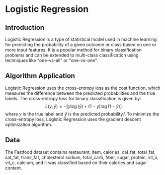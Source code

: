 # Logistic Regression
## Introduction
Logistic Regression is a type of statistical model used in machine learning for predicting the probability of a given outcome or class based on one or more input features. It is a popular method for binary classification problems and can be extended to multi-class classification using techniques like "one-vs-all" or "one-vs-one".
## Algorithm Application
Logistic Regression uses the cross-entropy loss as the cost function, which measures the difference between the predicted probabilities and the true labels. The cross-entropy loss for binary classification is given by:
$$
L(y, \hat{y}) = -[y \log(\hat{y}) + (1 - y) \log(1 - \hat{y})]
$$
where $y$ is the true label and $\hat{y}$ is the predicted probability.\\
To minimize the cross-entropy loss, Logistic Regression uses the gradient descent optimization algorithm. 
## Data
The Fastfood dataset contains restaurant,	item,	calories,	cal_fat,	total_fat,	sat_fat,	trans_fat,	cholesterol	sodium,	total_carb,	fiber,	sugar,	protein,	vit_a,	vit_c,	calcium, and it was classified based on their calories and sugar content.
